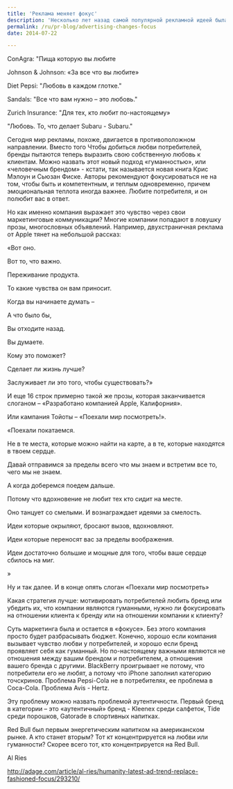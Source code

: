```yaml
---
title: 'Реклама меняет фокус'
description: 'Несколько лет назад самой популярной рекламной идеей была любовь. Компании пытались превратиться в «любимый бренд», потому что чем больше бренд любят, тем дольше он живет. ConAgra: &quot;Пища которую вы любите Johnson &amp; Johnson: «За все что вы любите» Diet Pepsi: &quot;Любовь в каждом глотке.&quot; Sandals: &quot;Все что вам нужно – это любовь.&quot;'
permalink: /ru/pr-blog/advertising-changes-focus
date: 2014-07-22

---
```


ConAgra: "Пища которую вы любите

Johnson & Johnson: «За все что вы любите»

Diet Pepsi: "Любовь в каждом глотке."

Sandals: "Все что вам нужно – это любовь."

Zurich Insurance: "Для тех, кто любит по-настоящему»

"Любовь. То, что делает Subaru - Subaru."

Сегодня мир рекламы, похоже, двигается в противоположном направлении. Вместо того Чтобы добиться любви потребителей, бренды пытаются теперь выразить свою собственную любовь к клиентам.  Можно назвать этот новый подход «гуманностью», или «человечным брендом» - кстати, так называется  новая книга Крис Мэлоун и Сьюзан Фиске. Авторы рекомендуют фокусироваться не на том, чтобы быть и компетентным, и теплым одновременно, причем эмоциональная теплота иногда важнее. Любите потребителя, и он полюбит вас в ответ.

Но как именно компания выражает это чувство через свои маркетинговые коммуникации? Многие компании попадают в ловушку прозы, многословных объявлений. Например, двухстраничная реклама от Apple тянет на небольшой рассказ:

«Вот оно.

Вот то, что важно.

Переживание продукта.

То какие чувства он вам приносит.

Когда вы начинаете думать –

А что было бы,

Вы отходите назад.

Вы думаете.

Кому это поможет?

Сделает ли жизнь лучше?

Заслуживает ли это того, чтобы существовать?»

И еще 16 строк примерно такой же прозы, которая заканчивается слоганом – «Разработано компанией Apple, Калифорния».

Или кампания Тойоты – «Поехали мир посмотреть!».

«Поехали покатаемся.

Не в те места, которые можно найти на карте, а в те, которые находятся в твоем сердце.

Давай отправимся за пределы всего что мы знаем и встретим все то, чего мы не знаем.

А когда доберемся  поедем дальше.

Потому что вдохновение не любит тех кто сидит на месте.

Оно танцует со смелыми. И вознаграждает идеями за смелость.

Идеи которые окрыляют, бросают вызов, вдохновляют.

Идеи которые переносят вас за пределы воображения.

Идеи достаточно большие и мощные для того, чтобы ваше сердце сбилось на миг.

»

Ну и так далее. И в конце опять слоган «Поехали мир посмотреть»

Какая стратегия лучше: мотивировать потребителей любить бренд или убедить их, что компании являются гуманными, нужно ли фокусировать на отношении клиента к бренду или на отношении компании к клиенту?

Суть маркетинга была и остается в «фокусе». Без этого компания просто будет разбрасывать бюджет. Конечно, хорошо если компания вызывает чувство любви у потребителей, и хорошо если бренд проявляет себя как гуманный. Но по-настоящему важными являются не отношения между вашим брендом и потребителем, а отношения вашего бренда с другими.  BlackBerry проигрывает не потому, что потребители его не любят, а потому что iPhone заполнил категорию точскринов. Проблема Pepsi-Cola не в потребителях, ее проблема в Coca-Cola. Проблема Avis  -  Hertz.

Эту проблему можно назвать проблемой аутентичности. Первый бренд в категории – это «аутентичный» бренд - Kleenex среди салфеток, Tide среди порошков, Gatorade в спортивных напитках.

Red Bull был первым энергетическим напитком на американском рынке. А кто станет вторым? Тот кт концентрируется на любви или гуманности? Скорее всего тот, кто концентрируется на Red Bull.

Al Ries

http://adage.com/article/al-ries/humanity-latest-ad-trend-replace-fashioned-focus/293210/

